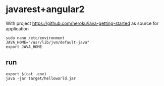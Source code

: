 javarest+angular2
================

With project https://github.com/heroku/java-getting-started as source for application

```
sudo nano /etc/environment
JAVA_HOME="/usr/lib/jvm/default-java"
export JAVA_HOME
```

## run
```
export $(cat .env)
java -jar target/helloworld.jar

```


